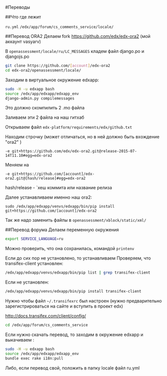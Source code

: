 #Переводы

##Что где лежит

`ru.yml` `/edx/app/forum/cs_comments_service/locale/`





##Перевод ORA2
Делаем fork https://github.com/edx/edx-ora2  (мой аккаунт vasyarv)

В `openassessment/locale/ru/LC_MESSAGES` кладем файл django.po и djangojs.po

```bash
git clone https://github.com/[account]/edx-ora2
cd edx-ora2/openassessment/locale/
```

Заходим в виртуальное окружение edxapp:
```bash
sudo -H -u edxapp bash
source /edx/app/edxapp/edxapp_env
django-admin.py compilemessages
```
Это должно скомпилить 2 .mo файла

Заливаем эти 2 файла на наш гитхаб

Открываем файл `edx-platform/requirements/edx/github.txt`

Находим строчку (может отличаться, но в ней должно быть вxождение "ora2" )

`-e git+https://github.com/edx/edx-ora2.git@release-2015-07-14T11.10#egg=edx-ora2`

Меняем на 

`-e git+https://github.com/[account]/edx-ora2.git@[hash/release]#egg=edx-ora2`

hash/release - `хеш коммита или название релиза

Далее устанавливаем именно наш ora2:

`sudo /edx/app/edxapp/venvs/edxapp/bin/pip install git+https://github.com/[account]/edx-ora2`

Так же надо заменить файлы в `openassessment/xblock/static/xml/`

##Перевод форума
Делаем переменную окружения
```bash
export SERVICE_LANGUAGE=ru
```

Можно проверить, что она сохранилась, командой `printenv`

Если до сих пор не установлено, то устанавливаем 
Проверяем, что transifex-client установлен:
```bash
/edx/app/edxapp/venvs/edxapp/bin/pip list | grep transifex-client
```

Если не установлен:

```bash
/edx/app/edxapp/venvs/edxapp/bin/pip install transifex-client
```

Нужно чтобы файл `~/.transifexrc` был настроен (нужно предварительно зарегистрироваться на сайте и вступить в проект edx)

http://docs.transifex.com/client/config/

```bash
cd /edx/app/forum/cs_comments_service
```

Если нужно скачать перевод, то заходим в окружение edxapp и выкачиваем : 
```bash
sudo -H -u edxapp bash
source /edx/app/edxapp/edxapp_env
bundle exec rake i18n:pull
```
Либо, если перевод свой, положить в папку locale файл ru.yml
